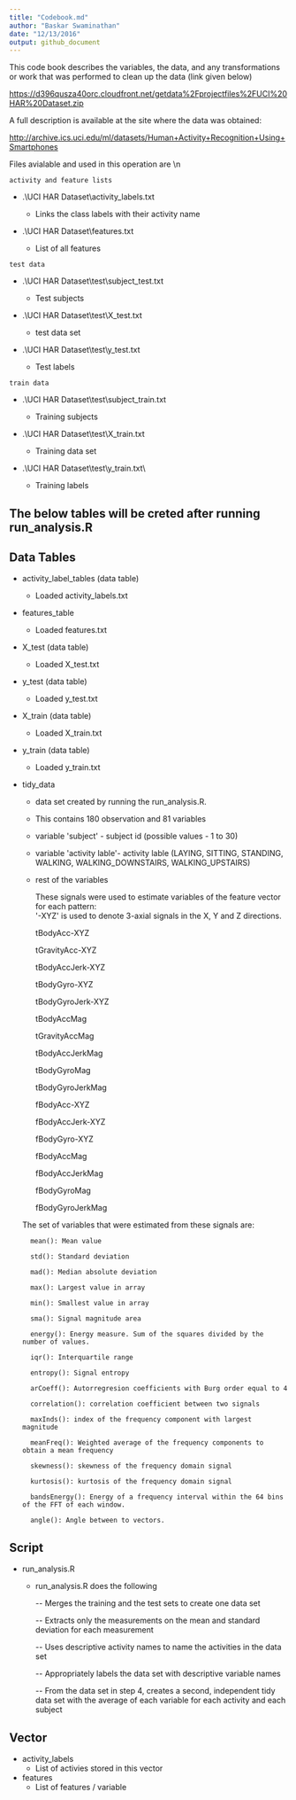 ```yaml
---
title: "Codebook.md"
author: "Baskar Swaminathan"
date: "12/13/2016"
output: github_document
---
```


This code book  describes the variables, the data, and any transformations or work that was performed to clean up the data (link given below)

https://d396qusza40orc.cloudfront.net/getdata%2Fprojectfiles%2FUCI%20HAR%20Dataset.zip

A full description is available at the site where the data was obtained:

http://archive.ics.uci.edu/ml/datasets/Human+Activity+Recognition+Using+Smartphones

Files avialable and used in this operation are \n

``` activity and feature lists ```

* .\\UCI HAR Dataset\\activity_labels.txt 
    - Links the class labels with their activity name 

* .\\UCI HAR Dataset\\features.txt
    - List of all features

``` test data ```

* .\\UCI HAR Dataset\\test\\subject_test.txt  
    - Test subjects

* .\\UCI HAR Dataset\\test\\X_test.txt
    - test data set

* .\\UCI HAR Dataset\\test\\y_test.txt
    - Test labels

``` train data ```

* .\\UCI HAR Dataset\\test\\subject_train.txt
    - Training subjects

* .\\UCI HAR Dataset\\test\\X_train.txt
    - Training data set

* .\\UCI HAR Dataset\\test\\y_train.txt\
    - Training labels


## The below tables will be creted after running run_analysis.R 
## Data Tables

* activity_label_tables (data table) 
    - Loaded activity_labels.txt

* features_table
    - Loaded features.txt
    
* X_test (data table)
    - Loaded X_test.txt
    
* y_test (data table)
    - Loaded y_test.txt

* X_train (data table)
    - Loaded X_train.txt
    
* y_train (data table)
    - Loaded y_train.txt
    
* tidy_data
    - data set created by running the run_analysis.R. 
    - This contains 180 observation and 81 variables
    - variable 'subject' - subject id (possible values - 1 to 30)
    - variable 'activity lable'- activity lable (LAYING, SITTING, STANDING, WALKING, WALKING_DOWNSTAIRS, WALKING_UPSTAIRS)
    - rest of the variables 

        These signals were used to estimate variables of the feature vector for each pattern:  
'-XYZ' is used to denote 3-axial signals in the X, Y and Z directions.

        tBodyAcc-XYZ

        tGravityAcc-XYZ
        
        tBodyAccJerk-XYZ

        tBodyGyro-XYZ

        tBodyGyroJerk-XYZ

        tBodyAccMag

        tGravityAccMag

        tBodyAccJerkMag

        tBodyGyroMag

        tBodyGyroJerkMag

        fBodyAcc-XYZ

        fBodyAccJerk-XYZ

        fBodyGyro-XYZ

        fBodyAccMag

        fBodyAccJerkMag

        fBodyGyroMag

        fBodyGyroJerkMag

    The set of variables that were estimated from these signals are: 

        mean(): Mean value

        std(): Standard deviation

        mad(): Median absolute deviation 

        max(): Largest value in array

        min(): Smallest value in array

        sma(): Signal magnitude area

        energy(): Energy measure. Sum of the squares divided by the number of values. 

        iqr(): Interquartile range 

        entropy(): Signal entropy

        arCoeff(): Autorregresion coefficients with Burg order equal to 4

        correlation(): correlation coefficient between two signals

        maxInds(): index of the frequency component with largest magnitude

        meanFreq(): Weighted average of the frequency components to obtain a mean frequency

        skewness(): skewness of the frequency domain signal 

        kurtosis(): kurtosis of the frequency domain signal 

        bandsEnergy(): Energy of a frequency interval within the 64 bins of the FFT of each window.

        angle(): Angle between to vectors.

## Script
* run_analysis.R
    - run_analysis.R does the following
        
        -- Merges the training and the test sets to create one data set
        
        -- Extracts only the measurements on the mean and standard deviation for each measurement
        
        -- Uses descriptive activity names to name the activities in the data set
        
        -- Appropriately labels the data set with descriptive variable names
        
        -- From the data set in step 4, creates a second, independent tidy data set with the average of each variable for each activity and each subject
        

## Vector

* activity_labels
    - List of activies stored in this vector
* features
    - List of features / variable
